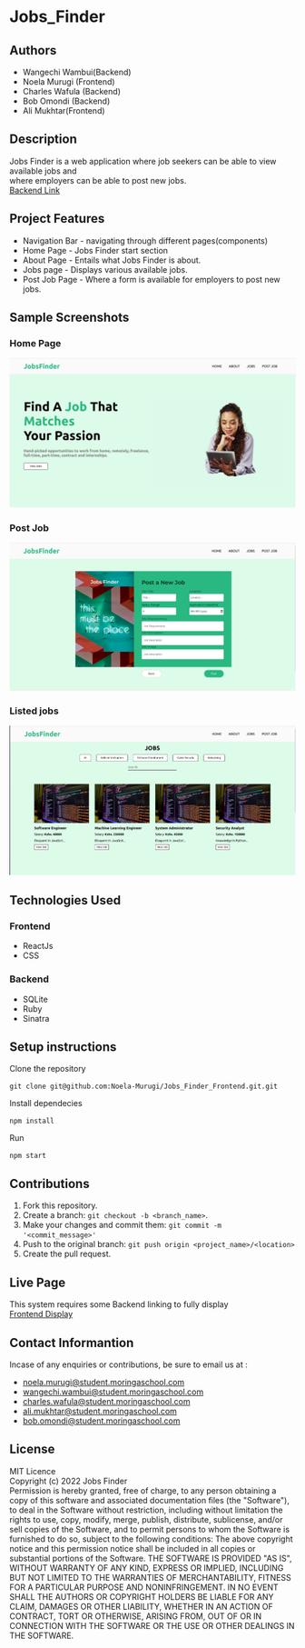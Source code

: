 # Jobs_Finder
## Authors
+ Wangechi Wambui(Backend)<br>
+ Noela Murugi (Frontend)<br>
+ Charles Wafula (Backend)<br>
+ Bob Omondi (Backend)<br>
+ Ali Mukhtar(Frontend)

## Description
Jobs Finder is a web application where job seekers can be able to view available jobs and <br> where employers can be able to post new jobs.
<br>
[Backend Link](https://github.com/WMCharles/Phase-3-Back-Repo)

## Project Features

* Navigation Bar - navigating through different pages(components)
* Home Page - Jobs Finder start section
* About Page - Entails what Jobs Finder is about.
* Jobs page - Displays various available jobs.
* Post Job Page - Where a form is available for employers to post new jobs.

## Sample Screenshots
### Home Page

![Screenshot from 2022-11-11 13-39-36.png](https://github.com/Noela-Murugi/Jobs_Finder_Frontend/blob/main/home.png)

### Post Job

![Screenshot from 2022-11-11 13-39-49.png](https://github.com/Noela-Murugi/Jobs_Finder_Frontend/blob/main/job.png)

### Listed jobs

![Screenshot from 2022-11-11 13-39-49.png](https://github.com/Noela-Murugi/Jobs_Finder_Frontend/blob/main/jobslist.png)

## Technologies Used

### Frontend
+ ReactJs<br>
+ CSS<br>

### Backend
+ SQLite<br>
+ Ruby<br>
+ Sinatra<br>

## Setup instructions
Clone the repository
```
git clone git@github.com:Noela-Murugi/Jobs_Finder_Frontend.git.git
```

Install dependecies

```
npm install
```
Run
```
npm start
````

## Contributions

1. Fork this repository.
2. Create a branch: `git checkout -b <branch_name>`.
3. Make your changes and commit them: `git commit -m '<commit_message>'`
4. Push to the original branch: `git push origin <project_name>/<location>`
5. Create the pull request.

## Live Page
This system requires some Backend linking to fully display<br>
[Frontend Display](http://jobs-finder-frontend.vercel.app/)

## Contact Informantion
Incase of any enquiries or contributions, be sure to email us at :
+ noela.murugi@student.moringaschool.com
+ wangechi.wambui@student.moringaschool.com
+ charles.wafula@student.moringaschool.com
+ ali.mukhtar@student.moringaschool.com
+ bob.omondi@student.moringaschool.com


## License
MIT Licence<br>
Copyright (c) 2022 Jobs Finder<br>
Permission is hereby granted, free of charge, to any person obtaining a copy
of this software and associated documentation files (the "Software"), to deal
in the Software without restriction, including without limitation the rights
to use, copy, modify, merge, publish, distribute, sublicense, and/or sell
copies of the Software, and to permit persons to whom the Software is
furnished to do so, subject to the following conditions:
The above copyright notice and this permission notice shall be included in all
copies or substantial portions of the Software.
THE SOFTWARE IS PROVIDED "AS IS", WITHOUT WARRANTY OF ANY KIND, EXPRESS OR
IMPLIED, INCLUDING BUT NOT LIMITED TO THE WARRANTIES OF MERCHANTABILITY,
FITNESS FOR A PARTICULAR PURPOSE AND NONINFRINGEMENT. IN NO EVENT SHALL THE
AUTHORS OR COPYRIGHT HOLDERS BE LIABLE FOR ANY CLAIM, DAMAGES OR OTHER
LIABILITY, WHETHER IN AN ACTION OF CONTRACT, TORT OR OTHERWISE, ARISING FROM,
OUT OF OR IN CONNECTION WITH THE SOFTWARE OR THE USE OR OTHER DEALINGS IN THE
SOFTWARE.

